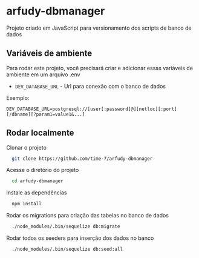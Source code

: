 # arfudy-dbmanager

Projeto criado em JavaScript para versionamento dos scripts de banco de dados


## Variáveis de ambiente

Para rodar este projeto, você precisará criar e adicionar essas variáveis de ambiente em um arquivo .env

* `DEV_DATABASE_URL` - Url para conexão com o banco de dados

Exemplo: 
```.env
DEV_DATABASE_URL=postgresql://[user[:password]@][netloc][:port][/dbname][?param1=value1&...]
```


## Rodar localmente

Clonar o projeto

```bash
  git clone https://github.com/time-7/arfudy-dbmanager
```

Acesse o diretório do projeto

```bash
  cd arfudy-dbmanager
```

Instale as dependências

```bash
  npm install
```

Rodar os migrations para criação das tabelas no banco de dados

```bash
  ./node_modules/.bin/sequelize db:migrate
```

Rodar todos os seeders para inserção dos dados no banco

```bash
  ./node_modules/.bin/sequelize db:seed:all
```
